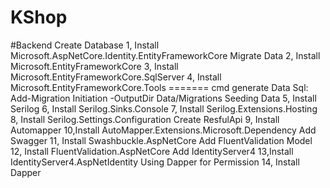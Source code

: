 # KShop

#Backend
Create Database
1, Install Microsoft.AspNetCore.Identity.EntityFrameworkCore
Migrate Data
2, Install Microsoft.EntityFrameworkCore
3, Install Microsoft.EntityFrameworkCore.SqlServer
4, Install Microsoft.EntityFrameworkCore.Tools
======= cmd generate Data Sql: Add-Migration Initiation -OutputDir Data/Migrations
Seeding Data
5, Install Serilog
6, Install Serilog.Sinks.Console
7, Install Serilog.Extensions.Hosting
8, Install Serilog.Settings.Configuration
Create ResfulApi
9, Install Automapper
10,Install AutoMapper.Extensions.Microsoft.Dependency
Add Swagger
11, Install Swashbuckle.AspNetCore
Add FluentValidation Model
12, Install FluentValidation.AspNetCore
Add IdentityServer4
13,Install IdentityServer4.AspNetIdentity
Using Dapper for Permission
14, Install Dapper